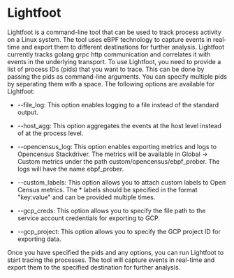 # Lightfoot
Lightfoot is a command-line tool that can be used to track process activity on a Linux system. The tool uses eBPF technology to capture events in real-time and export them to different destinations for further analysis. Lightfoot currently tracks golang grpc http communication and correlates it with events in the underlying transport.
To use Lightfoot, you need to provide a list of process IDs (pids) that you want to trace. This can be done by passing the pids as command-line arguments. You can specify multiple pids by separating them with a space.
The following options are available for Lightfoot:
* --file_log: This option enables logging to a file instead of the standard output.
* --host_agg: This option aggregates the events at the host level instead of at the process level.
* --opencensus_log: This option enables exporting metrics and logs to Opencensus Stackdriver. The metrics will be available in Global -> Custom metrics under the path custom/opencensus/ebpf_prober. The logs will have the name ebpf_prober.

* --custom_labels: This option allows you to attach custom labels to Open Census metrics. The * labels should be specified in the format "key:value" and can be provided multiple times.
* --gcp_creds: This option allows you to specify the file path to the service account credentials for exporting to GCP.
* --gcp_project: This option allows you to specify the GCP project ID for exporting data.

Once you have specified the pids and any options, you can run Lightfoot to start tracing the processes. The tool will capture events in real-time and export them to the specified destination for further analysis.

